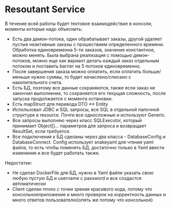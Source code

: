 # Resoutant Service

В течение всей работы будет тектовое взаимодействие в консоли, моменты которые надо объяснить:
   - Есть два демон-потока, один обрабатывает заказы, другой удаляет пустые неактивные заказы с прошествием определенного времени. Обработка единовременна 5-ти заказов,
     значение константное, можно менять. Была выбрана реализация с помощью демон-потоков, можно еще как вариант делать каждый заказ отдельным потоком и поставить barrier на
     5 потоков единовременно.
   - После завершения заказа можно оплатить, если оплатить больше/меньше нужно суммы, то будет начислено/списано с накопительного счета.
   - Есть БД, поэтому все данные сохраняются, также если заказ не закончил выполнение, то сохраняется его текущая сложность, после запуска продолжается с момента остановки.
   - Есть mapStruct для перевода DTO <-> Entity
   - Использовал JDBC и SQL запросы, все SQL в отдельной папочной структуре в resource. Почти все односложные и используют Generic.
   - Все запросы выполняю через класс SQLExecutor, который принимает Object[]... параметров для запроса и возвращает ResultSet, если требуется.
   - Все подключения к БД сделаны через два класса - DatabaseConfig и DatabaseConnect. Config использует snakeyaml для чтения yaml файла, то есть чтобы поменять БД,
     достаточно только в Yaml ввести изменения и все будет работать также.

Недостатки:
- Не сделал DockerFile для БД, нужно в Yaml файле указать свою любую пустую БД и username с password и все создастся автоматически
- Client сделан плохо с точки зрения красивого кода, потому что консольноеприложение и много проверок на корректность данных и много ответов пользователю(опять же потому что консольное)
